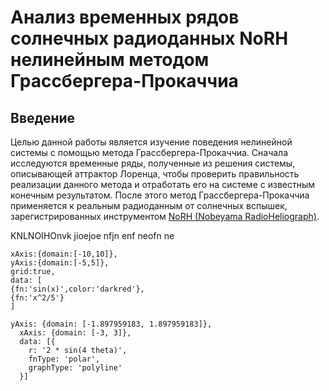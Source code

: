 # Анализ временных рядов солнечных радиоданных NoRH нелинейным методом Грассбергера-Прокаччиа

## Введение

Целью данной работы является изучение поведения нелинейной системы с помощью метода Грассбергера-Прокаччиа. Сначала исследуются временные ряды, полученные из решения системы, описывающей аттрактор Лоренца, чтобы проверить правильность реализации данного метода и отработать его на системе с известным конечным результатом. После этого метод Грассбергера-Прокаччиа применяется к реальным радиоданным от солнечных вспышек, зарегистрированных инструментом [NoRH (Nobeyama RadioHeliograph)](https://solar.nro.nao.ac.jp/norh/). 

KNLNOIHOnvk jioejoe nfjn enf neofn ne

```plot
xAxis:{domain:[-10,10]},
yAxis:{domain:[-5,5]},
grid:true,
data: [
{fn:'sin(x)',color:'darkred'},
{fn:'x^2/5'}
]
```
```width:400px;height:300px|plot
yAxis: {domain: [-1.897959183, 1.897959183]},
  xAxis: {domain: [-3, 3]},
  data: [{
    r: '2 * sin(4 theta)',
    fnType: 'polar',
    graphType: 'polyline'
  }]
```

